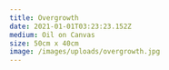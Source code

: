 ```yaml
---
title: Overgrowth
date: 2021-01-01T03:23:23.152Z
medium: Oil on Canvas
size: 50cm x 40cm
image: /images/uploads/overgrowth.jpg
---
```

